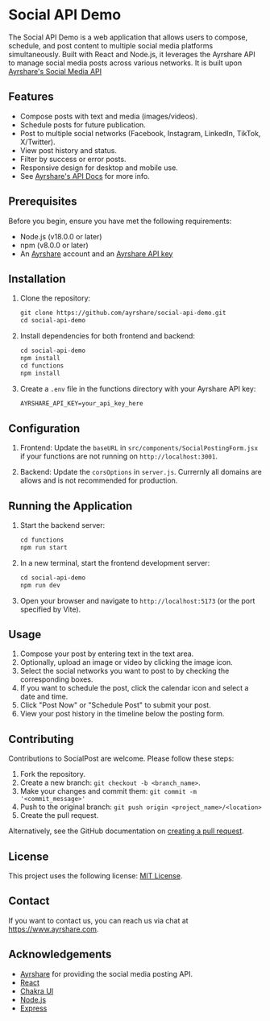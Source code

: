 # Social API Demo

The Social API Demo is a web application that allows users to compose, schedule, and post content to multiple social media platforms simultaneously. Built with React and Node.js, it leverages the Ayrshare API to manage social media posts across various networks. It is built upon [Ayrshare's Social Media API](https://www.ayrshare.com)

## Features

- Compose posts with text and media (images/videos).
- Schedule posts for future publication.
- Post to multiple social networks (Facebook, Instagram, LinkedIn, TikTok, X/Twitter).
- View post history and status.
- Filter by success or error posts.
- Responsive design for desktop and mobile use.
- See [Ayrshare's API Docs](https://docs.ayrshare.com) for more info.

## Prerequisites

Before you begin, ensure you have met the following requirements:

- Node.js (v18.0.0 or later)
- npm (v8.0.0 or later)
- An [Ayrshare](https://app.ayrshare.com) account and an [Ayrshare API key](https://docs.ayrshare.com/rest-api/overview#watch-how-to-use-the-social-api)

## Installation

1. Clone the repository:

   ```markdown
   git clone https://github.com/ayrshare/social-api-demo.git
   cd social-api-demo
   ```

2. Install dependencies for both frontend and backend:

   ```markdown
   cd social-api-demo
   npm install
   cd functions
   npm install
   ```

3. Create a `.env` file in the functions directory with your Ayrshare API key:

   ```markdown
   AYRSHARE_API_KEY=your_api_key_here
   ```

## Configuration

1. Frontend: Update the `baseURL` in `src/components/SocialPostingForm.jsx` if your functions are not running on `http://localhost:3001`.

2. Backend: Update the `corsOptions` in `server.js`. Currernly all domains are allows and is not recommended for production.

## Running the Application

1. Start the backend server:

   ```markdown
   cd functions
   npm run start
   ```

2. In a new terminal, start the frontend development server:

   ```markdown
   cd social-api-demo
   npm run dev
   ```

3. Open your browser and navigate to `http://localhost:5173` (or the port specified by Vite).

## Usage

1. Compose your post by entering text in the text area.
2. Optionally, upload an image or video by clicking the image icon.
3. Select the social networks you want to post to by checking the corresponding boxes.
4. If you want to schedule the post, click the calendar icon and select a date and time.
5. Click "Post Now" or "Schedule Post" to submit your post.
6. View your post history in the timeline below the posting form.

## Contributing

Contributions to SocialPost are welcome. Please follow these steps:

1. Fork the repository.
2. Create a new branch: `git checkout -b <branch_name>`.
3. Make your changes and commit them: `git commit -m '<commit_message>'`
4. Push to the original branch: `git push origin <project_name>/<location>`
5. Create the pull request.

Alternatively, see the GitHub documentation on [creating a pull request](https://help.github.com/articles/creating-a-pull-request/).

## License

This project uses the following license: [MIT License](https://opensource.org/license/mit).

## Contact

If you want to contact us, you can reach us via chat at <https://www.ayrshare.com>.

## Acknowledgements

- [Ayrshare](https://www.ayrshare.com) for providing the social media posting API.
- [React](https://reactjs.org/)
- [Chakra UI](https://chakra-ui.com/)
- [Node.js](https://nodejs.org/)
- [Express](https://expressjs.com/)
